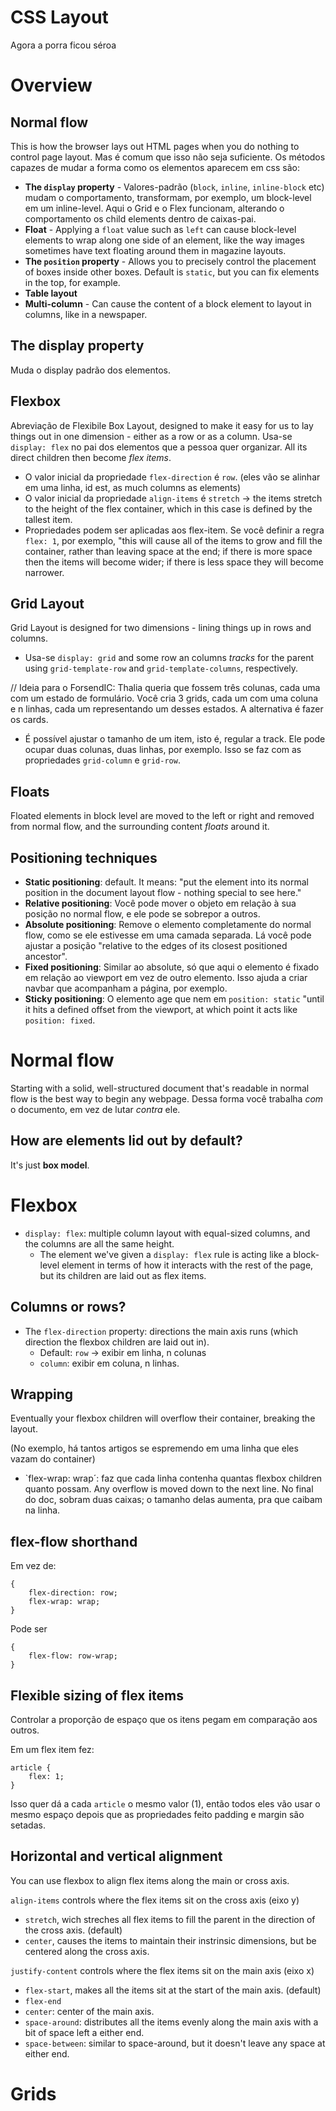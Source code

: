 # CSS Layout
Agora a porra ficou séroa

# Overview
## **Normal flow**
This is how the browser lays out HTML pages when you do nothing to control page layout. Mas é comum que isso não seja suficiente. Os métodos capazes de mudar a forma como os elementos aparecem em css são:
- **The `display` property** - Valores-padrão (`block`, `inline`, `inline-block` etc) mudam o comportamento, transformam, por exemplo, um block-level em um inline-level. Aqui o Grid e o Flex funcionam, alterando o comportamento os child elements dentro de caixas-pai.
- **Float** - Applying a `float` value such as `left` can cause block-level elements to wrap along one side of an element, like the way images sometimes have text floating around them in magazine layouts.
- **The `position` property** - Allows you to precisely control the placement of boxes inside other boxes. Default is `static`, but you can fix elements in the top, for example.
- **Table layout**
- **Multi-column** - Can cause the content of a block element to layout in columns, like in a newspaper.

## The display property
Muda o display padrão dos elementos.

## Flexbox
Abreviação de Flexibile Box Layout, designed to make it easy for us to lay things out in one dimension - either as a row or as a column. Usa-se `display: flex` no pai dos elementos que a pessoa quer organizar. All its direct children then become *flex items*.

- O valor inicial da propriedade `flex-direction` é `row`. (eles vão se alinhar em uma linha, id est, as much columns as elements)
- O valor inicial da propriedade `align-items` é `stretch` -> the items stretch to the height of the flex container, which in this case is defined by the tallest item.
- Propriedades podem ser aplicadas aos flex-item. Se você definir a regra `flex: 1`, por exemplo, "this will cause all of the items to grow and fill the container, rather than leaving space at the end; if there is more space then the items will become wider; if there is less space they will become narrower.

## Grid Layout
Grid Layout is designed for two dimensions - lining things up in rows and columns.

- Usa-se `display: grid` and some row an columns *tracks* for the parent using `grid-template-row` and `grid-template-columns`, respectively.

// Ideia para o ForsendIC: Thalia queria que fossem três colunas, cada uma com um estado de formulário. Você cria 3 grids, cada um com uma coluna e n linhas, cada um representando um desses estados. A alternativa é fazer os cards.

- É possível ajustar o tamanho de um item, isto é, regular a track. Ele pode ocupar duas colunas, duas linhas, por exemplo. Isso se faz com as propriedades `grid-column` e `grid-row`.

## Floats
Floated elements in block level are moved to the left or right and removed from normal flow, and the surrounding content *floats* around it.

## Positioning techniques
- **Static positioning**: default. It means: "put the element into its normal position in the document layout flow - nothing special to see here."
- **Relative positioning**: Você pode mover o objeto em relação à sua posição no normal flow, e ele pode se sobrepor a outros.
- **Absolute positioning**: Remove o elemento completamente do normal flow, como se ele estivesse em uma camada separada. Lá você pode ajustar a posição "relative to the edges of its closest positioned ancestor".
- **Fixed positioning**: Similar ao absolute, só que aqui o elemento é fixado em relação ao viewport em vez de outro elemento. Isso ajuda a criar navbar que acompanham a página, por exemplo.
- **Sticky positioning**: O elemento age que nem em `position: static` "until it hits a defined offset from the viewport, at which point it acts like `position: fixed`.

# Normal flow
Starting with a solid, well-structured document that's readable in normal flow is the best way to begin any webpage. Dessa forma você trabalha *com* o documento, em vez de lutar *contra* ele.

## How are elements lid out by default?
It's just **box model**.

# Flexbox
- `display: flex`: multiple column layout with equal-sized columns, and the columns are all the same height.
    - The element we've given a `display: flex` rule is acting like a block-level element in terms of how it interacts with the rest of the page, but its children are laid out as flex items. 

## Columns or rows?
- The `flex-direction` property: directions the main axis runs (which direction the flexbox children are laid out in).
    - Default: `row` -> exibir em linha, n colunas
    - `column`: exibir em coluna, n linhas.

## Wrapping
Eventually your flexbox children will overflow their container, breaking the layout.

(No exemplo, há tantos artigos se espremendo em uma linha que eles vazam do container)
- `flex-wrap: wrap´: faz que cada linha contenha quantas flexbox children quanto possam. Any overflow is moved down to the next line. No final do doc, sobram duas caixas; o tamanho delas aumenta, pra que caibam na linha.

## flex-flow shorthand
Em vez de:

    {
        flex-direction: row;
        flex-wrap: wrap;
    }
Pode ser

    {
        flex-flow: row-wrap;
    }

## Flexible sizing of flex items
Controlar a proporção de espaço que os itens pegam em comparação aos outros.

Em um flex item fez:
    
    article {
        flex: 1;
    }

Isso quer dá a cada `article` o mesmo valor (1), então todos eles vão usar o mesmo espaço depois que as propriedades feito padding e margin são setadas.

## Horizontal and vertical alignment
You can use flexbox to align flex items along the main or cross axis.

`align-items` controls where the flex items sit on the cross axis (eixo y)
- `stretch`, wich streches all flex items to fill the parent in the direction of the cross axis. (default)
- `center`, causes the items to maintain their instrinsic dimensions, but be centered along the cross axis.

`justify-content` controls where the flex items sit on the main axis (eixo x)
- `flex-start`, makes all the items sit at the start of the main axis. (default)
- `flex-end`
- `center`: center of the main axis.
- `space-around`: distributes all the items evenly along the main axis with a bit of space left a either end.
- `space-between`: similar to space-around, but it doesn't leave any space at either end.

# Grids